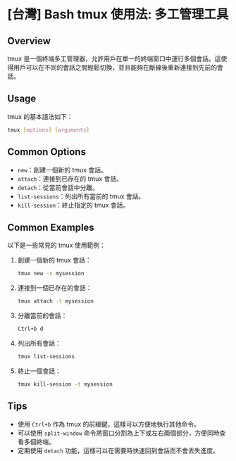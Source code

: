# [台灣] Bash tmux 使用法: 多工管理工具

## Overview
tmux 是一個終端多工管理器，允許用戶在單一的終端窗口中運行多個會話。這使得用戶可以在不同的會話之間輕鬆切換，並且能夠在斷線後重新連接到先前的會話。

## Usage
tmux 的基本語法如下：

```bash
tmux [options] [arguments]
```

## Common Options
- `new`：創建一個新的 tmux 會話。
- `attach`：連接到已存在的 tmux 會話。
- `detach`：從當前會話中分離。
- `list-sessions`：列出所有當前的 tmux 會話。
- `kill-session`：終止指定的 tmux 會話。

## Common Examples
以下是一些常見的 tmux 使用範例：

1. 創建一個新的 tmux 會話：
   ```bash
   tmux new -s mysession
   ```

2. 連接到一個已存在的會話：
   ```bash
   tmux attach -t mysession
   ```

3. 分離當前的會話：
   ```bash
   Ctrl+b d
   ```

4. 列出所有會話：
   ```bash
   tmux list-sessions
   ```

5. 終止一個會話：
   ```bash
   tmux kill-session -t mysession
   ```

## Tips
- 使用 `Ctrl+b` 作為 tmux 的前綴鍵，這樣可以方便地執行其他命令。
- 可以使用 `split-window` 命令將窗口分割為上下或左右兩個部分，方便同時查看多個終端。
- 定期使用 `detach` 功能，這樣可以在需要時快速回到會話而不會丟失進度。